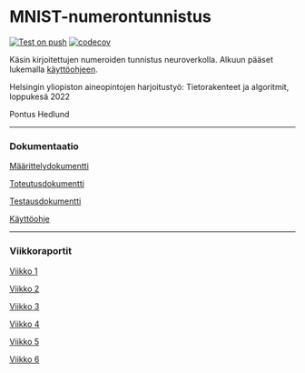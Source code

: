 # MNIST-numerontunnistus

[![Test on push](https://github.com/pontushed/tkt20010/actions/workflows/quality-check.yml/badge.svg)](https://github.com/pontushed/tkt20010/actions/workflows/quality-check.yml)
[![codecov](https://codecov.io/gh/pontushed/tkt20010/branch/main/graph/badge.svg?token=FWBDBVXSV3)](https://codecov.io/gh/pontushed/tkt20010)

Käsin kirjoitettujen numeroiden tunnistus neuroverkolla. Alkuun pääset lukemalla [käyttöohjeen](./docs/kayttoohje.md).

Helsingin yliopiston aineopintojen harjoitustyö: Tietorakenteet ja algoritmit, loppukesä 2022

Pontus Hedlund

---

### Dokumentaatio

[Määrittelydokumentti](./docs/maarittelydokumentti.md)

[Toteutusdokumentti](./docs/toteutusdokumentti.md)

[Testausdokumentti](./docs/testausdokumentti.md)

[Käyttöohje](./docs/kayttoohje.md)

---

### Viikkoraportit

[Viikko 1](./viikkoraportit/viikko1.md)

[Viikko 2](./viikkoraportit/viikko2.md)

[Viikko 3](./viikkoraportit/viikko3.md)

[Viikko 4](./viikkoraportit/viikko4.md)

[Viikko 5](./viikkoraportit/viikko5.md)

[Viikko 6](./viikkoraportit/viikko6.md)
